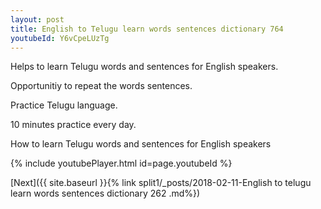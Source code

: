 ```yaml
---
layout: post
title: English to Telugu learn words sentences dictionary 764 
youtubeId: Y6vCpeLUzTg
---
```

 
 
Helps to learn Telugu words and sentences for English speakers.

Opportunitiy to repeat the words sentences. 

Practice Telugu language. 
 
10 minutes practice every day. 
 
How to learn Telugu words and sentences for English speakers 
 
{% include youtubePlayer.html id=page.youtubeId %}
 
 
[Next]({{ site.baseurl }}{% link  split1/_posts/2018-02-11-English to telugu learn words sentences dictionary 262 .md%})
 
